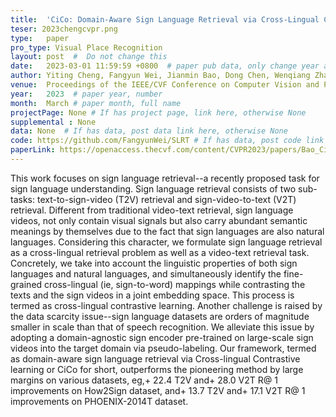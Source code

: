 ```yaml
---
title:  'CiCo: Domain-Aware Sign Language Retrieval via Cross-Lingual Contrastive Learning'  #  Paper title, covered by ''
teser: 2023chengcvpr.png
type:   paper
pro_type: Visual Place Recognition
layout: post  #  Do not change this
date:   2023-03-01 11:59:59 +0800  # paper pub data, only change year and month according to this format
author: Yiting Cheng, Fangyun Wei, Jianmin Bao, Dong Chen, Wenqiang Zhang # authors information
venue:  Proceedings of the IEEE/CVF Conference on Computer Vision and Pattern Recognition (CVPR) (CCF A) # Where it be, ICCV and CVPR remove IEEE Conference on,
year:   2023  # paper year, number
month:  March # paper month, full name
projectPage: None # If has project page, link here, otherwise None
supplemental : None
data: None  # If has data, post data link here, otherwise None
code: https://github.com/FangyunWei/SLRT # If has data, post code link here, otherwise None
paperLink: https://openaccess.thecvf.com/content/CVPR2023/papers/Bao_CiCo_Domain-Aware_Sign_Language_Retrieval_via_Cross-Lingual_Contrastive_Learning_CVPR_2023_paper.pdf # post paper pdf link here
---
```


This work focuses on sign language retrieval--a recently proposed task for sign language understanding. Sign language retrieval consists of two sub-tasks: text-to-sign-video (T2V) retrieval and sign-video-to-text (V2T) retrieval. Different from traditional video-text retrieval, sign language videos, not only contain visual signals but also carry abundant semantic meanings by themselves due to the fact that sign languages are also natural languages. Considering this character, we formulate sign language retrieval as a cross-lingual retrieval problem as well as a video-text retrieval task. Concretely, we take into account the linguistic properties of both sign languages and natural languages, and simultaneously identify the fine-grained cross-lingual (ie, sign-to-word) mappings while contrasting the texts and the sign videos in a joint embedding space. This process is termed as cross-lingual contrastive learning. Another challenge is raised by the data scarcity issue--sign language datasets are orders of magnitude smaller in scale than that of speech recognition. We alleviate this issue by adopting a domain-agnostic sign encoder pre-trained on large-scale sign videos into the target domain via pseudo-labeling. Our framework, termed as domain-aware sign language retrieval via Cross-lingual Contrastive learning or CiCo for short, outperforms the pioneering method by large margins on various datasets, eg,+ 22.4 T2V and+ 28.0 V2T R@ 1 improvements on How2Sign dataset, and+ 13.7 T2V and+ 17.1 V2T R@ 1 improvements on PHOENIX-2014T dataset.